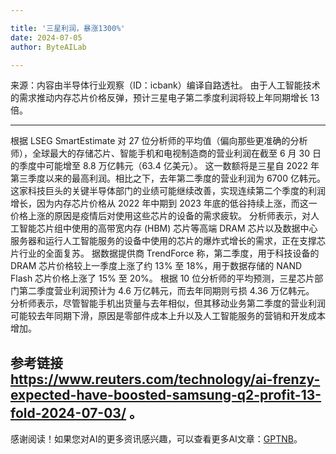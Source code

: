 ```yaml
---

title: '三星利润，暴涨1300%'
date: 2024-07-05
author: ByteAILab

---
```


来源：内容由半导体行业观察（ID：icbank）编译自路透社。
由于人工智能技术的需求推动内存芯片价格反弹，预计三星电子第二季度利润将较上年同期增长 13 倍。

---

根据 LSEG SmartEstimate 对 27 位分析师的平均值（偏向那些更准确的分析师），全球最大的存储芯片、智能手机和电视制造商的营业利润在截至 6 月 30 日的季度中可能增至 8.8 万亿韩元（63.4 亿美元）。
这一数额将是三星自 2022 年第三季度以来的最高利润。相比之下，去年第二季度的营业利润为 6700 亿韩元。
这家科技巨头的关键半导体部门的业绩可能继续改善，实现连续第二个季度的利润增长，因为内存芯片价格从 2022 年中期到 2023 年底的低谷持续上涨，而这一价格上涨的原因是疫情后对使用这些芯片的设备的需求疲软。
分析师表示，对人工智能芯片组中使用的高带宽内存 (HBM) 芯片等高端 DRAM 芯片以及数据中心服务器和运行人工智能服务的设备中使用的芯片的爆炸式增长的需求，正在支撑芯片行业的全面复苏。
据数据提供商 TrendForce 称，第二季度，用于科技设备的 DRAM 芯片价格较上一季度上涨了约 13% 至 18%，用于数据存储的 NAND Flash 芯片价格上涨了 15% 至 20%。
根据 10 位分析师的平均预测，三星芯片部门第二季度营业利润预计为 4.6 万亿韩元，而去年同期则亏损 4.36 万亿韩元。
分析师表示，尽管智能手机出货量与去年相似，但其移动业务第二季度的营业利润可能较去年同期下滑，原因是零部件成本上升以及人工智能服务的营销和开发成本增加。

参考链接
https://www.reuters.com/technology/ai-frenzy-expected-have-boosted-samsung-q2-profit-13-fold-2024-07-03/
。
---
感谢阅读！如果您对AI的更多资讯感兴趣，可以查看更多AI文章：[GPTNB](https://gptnb.com)。